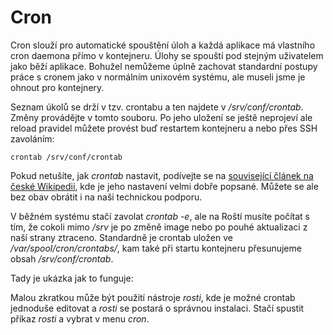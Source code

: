 # Cron

Cron slouží pro automatické spouštění úloh a každá aplikace má vlastního cron daemona přímo v kontejneru. Úlohy se spouští pod stejným uživatelem jako běží aplikace. Bohužel nemůžeme úplně zachovat standardní postupy práce s cronem jako v normálním unixovém systému, ale museli jsme je ohnout pro kontejnery.

Seznam úkolů se drží v tzv. crontabu a ten najdete v */srv/conf/crontab*. Změny provádějte v tomto souboru. Po jeho uložení se ještě neprojeví ale reload pravidel můžete provést buď restartem kontejneru a nebo přes SSH zavoláním:

```crontab /srv/conf/crontab```

Pokud netušíte, jak *crontab* nastavit, podívejte se na [související článek na české Wikipedii](http://cs.wikipedia.org/wiki/Cron), kde je jeho nastavení velmi dobře popsané. Můžete se ale bez obav obrátit i na naši technickou podporu.

V běžném systému stačí zavolat *crontab -e*, ale na Roští musíte počítat s tím, že cokoli mimo */srv* je po změně image nebo po pouhé aktualizaci z naší strany ztraceno. Standardně je crontab uložen ve */var/spool/cron/crontabs/*, kam také při startu kontejneru přesunujeme obsah */srv/conf/crontab*.

Tady je ukázka jak to funguje:

<script type="text/javascript" src="https://asciinema.org/a/6t1rutdek6wyacktz8ffm6jfr.js" id="asciicast-6t1rutdek6wyacktz8ffm6jfr" async></script>

Malou zkratkou může být použití nástroje *rosti*, kde je možné crontab jednoduše editovat a *rosti* se postará o správnou instalaci. Stačí spustit příkaz *rosti* a vybrat v menu *cron*.
